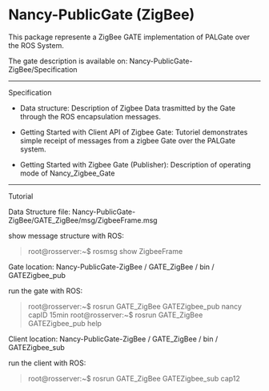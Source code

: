 Nancy-PublicGate (ZigBee)
=========================

This package represente a ZigBee GATE implementation of PALGate over the ROS System. 

The gate description is available on:
Nancy-PublicGate-ZigBee/Specification  

-------
Specification


* Data structure:
	Description of Zigbee Data trasmitted by the Gate through the ROS encapsulation messages.

* Getting Started with Client API of Zigbee Gate:
	Tutoriel demonstrates simple receipt of messages from a zigbee Gate over the PALGate system.

* Getting Started with Zigbee Gate (Publisher):
	Description of operating mode of Nancy_Zigbee_Gate

------
Tutorial

Data Structure file: Nancy-PublicGate-ZigBee/GATE_ZigBee/msg/ZigbeeFrame.msg

show message structure with ROS:
> root@rosserver:~$ rosmsg show ZigbeeFrame

Gate location: Nancy-PublicGate-ZigBee / GATE_ZigBee / bin / GATEZigbee_pub

run the gate with ROS:
> root@rosserver:~$ rosrun GATE_ZigBee GATEZigbee_pub nancy capID 15min
> root@rosserver:~$ rosrun GATE_ZigBee GATEZigbee_pub help

Client location: Nancy-PublicGate-ZigBee / GATE_ZigBee / bin / GATEZigbee_sub

run the client with ROS:
> root@rosserver:~$ rosrun GATE_ZigBee GATEZigbee_sub cap12










